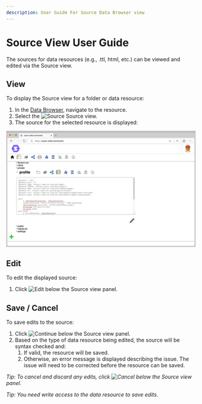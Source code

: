 ```yaml
---
description: User Guide For Source Data Browser view
---
```


# Source View User Guide

The sources for data resources (e.g., .ttl, html, etc.) can be viewed and edited via the Source view. 

## View
To display the Source view for a folder or data resource:
1. In the [Data Browser](https://github.com/solid/userguide/README.md), navigate to the resource.
2. Select the <img src="https://solid.github.io/solid-ui/src/icons/noun_109873.svg" alt="Source" width="16" > Source view.
3. The source for the selected resource is displayed:

<img src="Source_View.png" alt="Source" width="1024" style="border: 1; border-style:solid; border-color: rgb(200,200,200)">

## Edit
To edit the displayed source:
1. Click <img src="https://solid.github.io/solid-ui/src/icons/noun_253504.svg" alt="Edit" width="16"> below the Source view panel.

## Save / Cancel
To save edits to the source:
1. Click <img src="https://solid.github.io/solid-ui/src/icons/noun_1180158.svg" alt="Continue" width="16"> below the Source view panel.
2. Based on the type of data resource being edited, the source will be syntax checked and: 
    1. If valid, the resource will be saved. 
    2. Otherwise, an error message is displayed describing the issue. The issue will need to be corrected before the resource can be saved.

_Tip: To cancel and discard any edits, click <img src="https://solid.github.io/solid-ui/src/icons/noun_1180156.svg" alt="Cancel" width="16"> below the Source view panel._

_Tip: You need write access to the data resource to save edits._